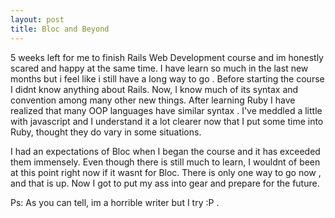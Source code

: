 ```yaml
---
layout: post
title: Bloc and Beyond
---
```


5 weeks left for me to finish Rails Web Development course and im honestly scared and happy at the same time. I have learn so much in the last new months but i feel like i still have a long way to go . Before starting the course I didnt know anything about Rails. Now, I know much of its syntax and convention among many other new things. After learning Ruby I have realized that many OOP languages have similar syntax . I've meddled a little with javascript and I understand it a lot clearer now that I put some time into Ruby, thought they do vary in some situations.


I had an expectations of Bloc when I began the course and it has exceeded them immensely. Even though there is still much to learn, I wouldnt of been at this point right now if it wasnt for Bloc. There is only one way to go now , and that is up. Now I got to put my ass into gear and prepare for the future.


Ps: As you can tell, im a horrible writer but I try :P . 
